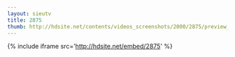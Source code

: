```yaml
---
layout: sieutv
title: 2875
thumb: http://hdsite.net/contents/videos_screenshots/2000/2875/preview_360p.mp4.jpg
---
```

{% include iframe src='http://hdsite.net/embed/2875' %}
 
